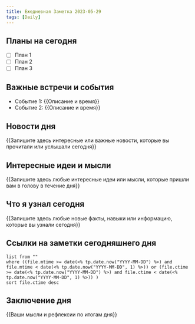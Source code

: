```yaml
---
title: Ежедневная Заметка 2023-05-29
tags: [Daily]
---
```


## Планы на сегодня

- [ ] План 1
- [ ] План 2
- [ ] План 3

## Важные встречи и события

- Событие 1: {{Описание и время}}
- Событие 2: {{Описание и время}}

## Новости дня

{{Запишите здесь интересные или важные новости, которые вы прочитали или услышали сегодня}}

## Интересные идеи и мысли

{{Запишите здесь любые интересные идеи или мысли, которые пришли вам в голову в течение дня}}

## Что я узнал сегодня

{{Запишите здесь любые новые факты, навыки или информацию, которые вы узнали сегодня}}

## Ссылки на заметки сегодняшнего дня

```dataview
list from ""
where ((file.mtime >= date(<% tp.date.now("YYYY-MM-DD") %>) and file.mtime < date(<% tp.date.now("YYYY-MM-DD", 1) %>)) or (file.ctime >= date(<% tp.date.now("YYYY-MM-DD") %>) and file.ctime < date(<% tp.date.now("YYYY-MM-DD", 1) %>)) )
sort file.ctime desc
```

## Заключение дня

{{Ваши мысли и рефлексии по итогам дня}}
